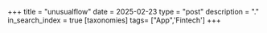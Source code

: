+++
title = "unusualflow"
date = 2025-02-23
type = "post"
description = "."
in_search_index = true
[taxonomies]
tags= ["App",'Fintech']
+++
